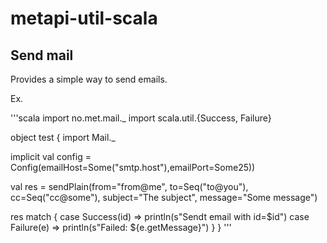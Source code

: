 # metapi-util-scala

## Send mail
Provides a simple way to send emails.

Ex.

'''scala
import no.met.mail._
import scala.util.{Success, Failure}

object test {
  import Mail._

  implicit val config = Config(emailHost=Some("smtp.host"),emailPort=Some25))

  val res = sendPlain(from="from@me", to=Seq("to@you"), cc=Seq("cc@some"),
    subject="The subject", message="Some message")

  res match {
    case Success(id) => println(s"Sendt email with id=$id")
    case Failure(e) => println(s"Failed: ${e.getMessage}")
  }
}
'''
